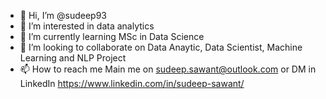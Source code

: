 - 👋 Hi, I’m @sudeep93
- 👀 I’m interested in data analytics
- 🌱 I’m currently learning MSc in Data Science
- 💞️ I’m looking to collaborate on Data Anaytic, Data Scientist, Machine Learning and NLP Project
- 📫 How to reach me Main me on sudeep.sawant@outlook.com or DM in LinkedIn https://www.linkedin.com/in/sudeep-sawant/

<!---
sudeep93/sudeep93 is a ✨ special ✨ repository because its `README.md` (this file) appears on your GitHub profile.
You can click the Preview link to take a look at your changes.
--->

